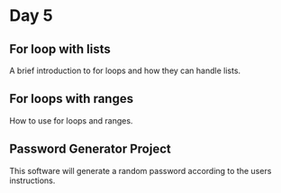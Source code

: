 # Day 5

## For loop with lists

A brief introduction to for loops and how they can handle lists.

## For loops with ranges

How to use for loops and ranges.

## Password Generator Project

This software will generate a random password according to the users instructions.